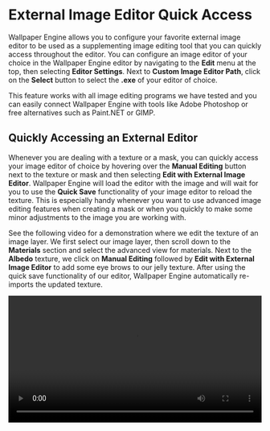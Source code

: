 # External Image Editor Quick Access

Wallpaper Engine allows you to configure your favorite external image editor to be used as a supplementing image editing tool that you can quickly access throughout the editor. You can configure an image editor of your choice in the Wallpaper Engine editor by navigating to the **Edit** menu at the top, then selecting **Editor Settings**. Next to **Custom Image Editor Path**, click on the **Select** button to select the **.exe** of your editor of choice.

This feature works with all image editing programs we have tested and you can easily connect Wallpaper Engine with tools like Adobe Photoshop or free alternatives such as Paint.NET or GIMP.

## Quickly Accessing an External Editor

Whenever you are dealing with a texture or a mask, you can quickly access your image editor of choice by hovering over the **Manual Editing** button next to the texture or mask and then selecting **Edit with External Image Editor**. Wallpaper Engine will load the editor with the image and will wait for you to use the **Quick Save** functionality of your image editor to reload the texture. This is especially handy whenever you want to use advanced image editing features when creating a mask or when you quickly to make some minor adjustments to the image you are working with.

See the following video for a demonstration where we edit the texture of an image layer. We first select our image layer, then scroll down to the **Materials** section and select the advanced view for materials. Next to the **Albedo** texture, we click on **Manual Editing** followed by **Edit with External Image Editor** to add some eye brows to our jelly texture. After using the quick save functionality of our editor, Wallpaper Engine automatically re-imports the updated texture.

<video width="100%" controls>
  <source :src="$withBase('/videos/external_editor.mp4')" type="video/mp4">
  Your browser does not support the video tag.
</video>

